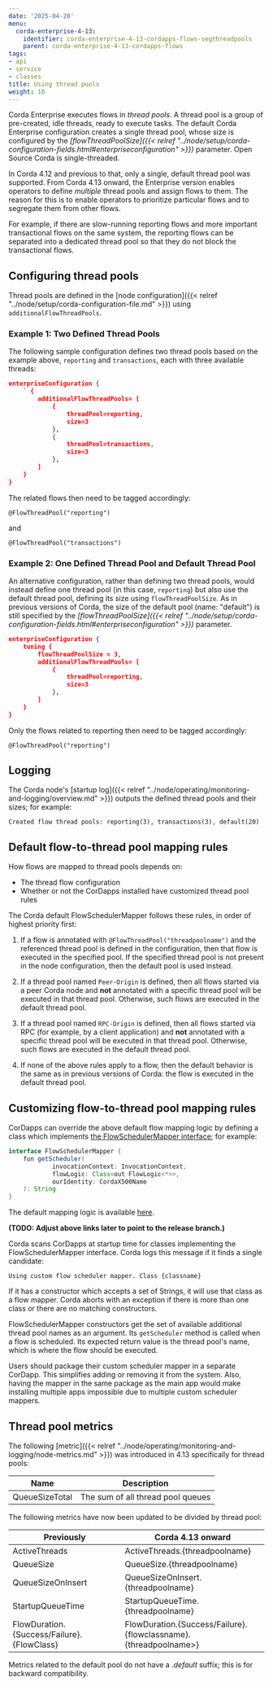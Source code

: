 ```yaml
---
date: '2025-04-20'
menu:
  corda-enterprise-4-13:
    identifier: corda-enterprise-4-13-cordapps-flows-segthreadpools
    parent: corda-enterprise-4-13-cordapps-flows
tags:
- api
- service
- classes
title: Using thread pools
weight: 10
---
```


Corda Enterprise executes flows in *thread pools*. A thread pool is a group of pre-created, idle threads, ready to execute tasks. The default Corda Enterprise configuration creates a single thread pool, whose size is configured by the *[flowThreadPoolSize]({{< relref "../node/setup/corda-configuration-fields.html#enterpriseconfiguration" >}})* parameter. Open Source Corda is single-threaded.

In Corda 4.12 and previous to that, only a single, default thread pool was supported. From Corda 4.13 onward, the Enterprise version enables operators to define *multiple* thread pools and assign flows to them. The reason for this is to enable operators to prioritize particular flows and to segregate them from other flows.

For example, if there are slow-running reporting flows and more important transactional flows on the same system, the reporting flows can be separated into a dedicated thread pool so that they do not block the transactional flows.

## Configuring thread pools

Thread pools are defined in the [node configuration]({{< relref "../node/setup/corda-configuration-file.md" >}}) using `additionalFlowThreadPools`. 

### Example 1: Two Defined Thread Pools

The following sample configuration defines two thread pools based on the example above, `reporting` and `transactions`, each with three available threads:

```json
enterpriseConfiguration {
    ` {
        additionalFlowThreadPools= [
            {
                threadPool=reporting,
                size=3
            },
            {
                threadPool=transactions,
                size=3
            },
        ]
    }
}
```

The related flows then need to be tagged accordingly:

```
@FlowThreadPool("reporting")
```

and

```
@FlowThreadPool("transactions")
```

### Example 2: One Defined Thread Pool and Default Thread Pool

An alternative configuration, rather than defining two thread pools, would instead define one thread pool (in this case, `reporting`) but also use the default thread pool, defining its size using `flowThreadPoolSize`. As in previous versions of Corda, the size of the default pool (name: "default") is still specified by the *[flowThreadPoolSize]({{< relref "../node/setup/corda-configuration-fields.html#enterpriseconfiguration" >}})* parameter. 

```json
enterpriseConfiguration {
    tuning {
        flowThreadPoolSize = 3,
        additionalFlowThreadPools= [
            {
                threadPool=reporting,
                size=3
            },
        ]
    }
}
```

Only the flows related to reporting then need to be tagged accordingly:

```
@FlowThreadPool("reporting")
```

## Logging

The Corda node's [startup log]({{< relref "../node/operating/monitoring-and-logging/overview.md" >}}) outputs the defined thread pools and their sizes; for example:

```
Created flow thread pools: reporting(3), transactions(3), default(20)
```

## Default flow-to-thread pool mapping rules

How flows are mapped to thread pools depends on:

- The thread flow configuration
- Whether or not the CorDapps installed have customized thread pool rules

The Corda default FlowSchedulerMapper follows these rules, in order of highest priority first:

1. If a flow is annotated with `@FlowThreadPool("threadpoolname")` and the referenced thread pool is defined in the configuration, then that flow is executed in the specified pool. 
   If the specified thread pool is not present in the node configuration, then the default pool is used instead.

2. If a thread pool named `Peer-Origin` is defined, then all flows started via a peer Corda node and **not** annotated with a specific thread pool will be executed in that thread pool. Otherwise, such flows are executed in the default thread pool.

3. If a thread pool named `RPC-Origin` is defined, then all flows started via RPC (for example, by a client application) and **not** annotated with a specific thread pool will be executed in that thread pool. Otherwise, such flows are executed in the default thread pool.

4. If none of the above rules apply to a flow, then the default behavior is the same as in previous versions of Corda: the flow is executed in the default thread pool.


## Customizing flow-to-thread pool mapping rules

CorDapps can override the above default flow mapping logic by defining a class which implements [the FlowSchedulerMapper interface](https://github.com/corda/corda/blob/feature/segregated-threadpools/core/src/main/kotlin/net/corda/core/flows/scheduler/mapper/FlowSchedulerMapper.kt); for example:

```java
interface FlowSchedulerMapper {
    fun getScheduler(
            invocationContext: InvocationContext,
            flowLogic: Class<out FlowLogic<*>>,
            ourIdentity: CordaX500Name
    ): String
}
```

The default mapping logic is available [here](https://github.com/corda/corda/blob/feature/segregated-threadpools/core/src/main/kotlin/net/corda/core/flows/scheduler/mapper/FlowSchedulerMapperImpl.kt).

**(TODO: Adjust above links later to point to the release branch.)**

Corda scans CorDapps at startup time for classes implementing the FlowSchedulerMapper interface.
Corda logs this message if it finds a single candidate:

```
Using custom flow scheduler mapper. Class {classname}
```

If it has a constructor which accepts a set of Strings, it will use that class as a flow mapper.
Corda aborts with an exception if there is more than one class or there are no matching constructors.

FlowSchedulerMapper constructors get the set of available additional thread pool names as an argument.
Its `getScheduler` method is called when a flow is scheduled.
Its expected return value is the thread pool's name, which is where the flow should be executed.

Users should package their custom scheduler mapper in a separate CorDapp. This simplifies adding or removing it from the system.
Also, having the mapper in the same package as the main app would make installing multiple apps impossible due to multiple custom scheduler mappers.

## Thread pool metrics

The following [metric]({{< relref "../node/operating/monitoring-and-logging/node-metrics.md" >}}) was introduced in 4.13 specifically for thread pools:

| Name                     | Description                         |
|--------------------------|-------------------------------------|
| QueueSizeTotal           | The sum of all thread pool queues   |

The following metrics have now been updated to be divided by thread pool:

| Previously                                 | Corda 4.13 onward                                                  |
|--------------------------------------------|--------------------------------------------------------------------|
| ActiveThreads                              | ActiveThreads.{threadpoolname}                                     | 
| QueueSize                                  | QueueSize.{threadpoolname}                                         | 
| QueueSizeOnInsert                          | QueueSizeOnInsert.{threadpoolname}                                 |
| StartupQueueTime                           | StartupQueueTime.{threadpoolname}                                  |
| FlowDuration.{Success/Failure}.{FlowClass} | FlowDuration.{Success/Failure}.{flowclassname}.{threadpoolname>}   |

Metrics related to the default pool do not have a *.default* suffix; this is for backward compatibility.

